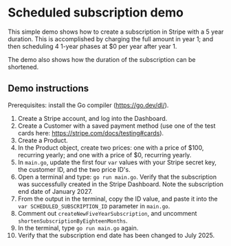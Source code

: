 # Scheduled subscription demo
This simple demo shows how to create a subscription in Stripe with a 5 year duration. This is accomplished by charging the full amount in year 1; and then scheduling 4 1-year phases at $0 per year after year 1.

The demo also shows how the duration of the subscription can be shortened.

## Demo instructions
Prerequisites: install the Go compiler (https://go.dev/dl/).

1. Create a Stripe account, and log into the Dashboard.
2. Create a Customer with a saved payment method (use one of the test cards here: https://stripe.com/docs/testing#cards).
3. Create a Product.
4. In the Product object, create two prices: one with a price of $100, recurring yearly; and one with a price of $0, recurring yearly.
5. In `main.go`, update the first four `var` values with your Stripe secret key, the customer ID, and the two price ID's.
6. Open a terminal and type: `go run main.go`. Verify that the subscription was successfully created in the Stripe Dashboard. Note the subscription end date of January 2027.
7. From the output in the terminal, copy the ID value, and paste it into the `var SCHEDULED_SUBSCRIPTION_ID` parameter in `main.go`.
8. Comment out `createNewFiveYearSubscription`, and uncomment `shortenSubscriptionByEighteenMonths`.
9. In the terminal, type `go run main.go` again.
10. Verify that the subscription end date has been changed to July 2025.